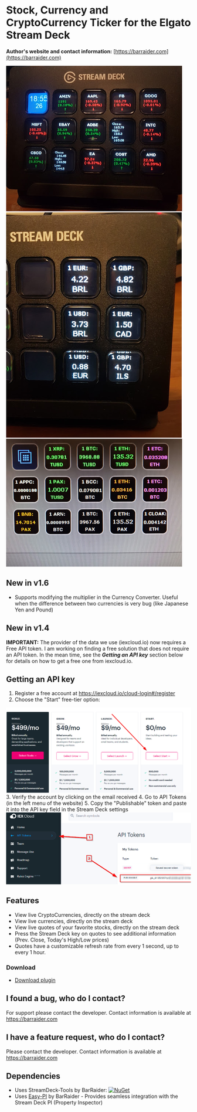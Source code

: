 # Stock, Currency and CryptoCurrency Ticker for the Elgato Stream Deck

**Author's website and contact information:** [https://barraider.com](https://barraider.com)

<img src="/_images/ticker.jpg">
<img src="/_images/currency.jpg">
<img src="/_images/crypto.jpg">

## New in v1.6
* Supports modifying the multiplier in the Currency Converter. Useful when the difference between two currencies is very bug (like Japanese Yen and Pound)

## New in v1.4
**IMPORTANT:** The provider of the data we use (iexcloud.io) now requires a Free API token. I am working on finding a free solution that does not require an API token. In the mean time, see the ***Getting an API key*** section below for details on how to get a free one from iexcloud.io.

## Getting an API key
1. Register a free account at https://iexcloud.io/cloud-login#/register  
2. Choose the "Start" free-tier option:  
<img src="/_images/setup1.png">
3. Verify the account by clicking on the email received  
4. Go to API Tokens (in the left menu of the website)  
5. Copy the "Publishable" token and paste it into the API key field in the Stream Deck settings  
<img src="/_images/setup2.png">

## Features
* View live CryptoCurrencies, directly on the stream deck
* View live currencies, directly on the stream deck
* View live quotes of your favorite stocks, directly on the stream deck
* Press the Stream Deck key on quotes to see additional information (Prev. Close, Today's High/Low prices)
* Quotes have a customizable refresh rate from every 1 second, up to every 1 hour.

### Download

* [Download plugin](https://github.com/BarRaider/streamdeck-stockticker/releases/)

## I found a bug, who do I contact?
For support please contact the developer. Contact information is available at https://barraider.com

## I have a feature request, who do I contact?
Please contact the developer. Contact information is available at https://barraider.com

## Dependencies
* Uses StreamDeck-Tools by BarRaider: [![NuGet](https://img.shields.io/nuget/v/streamdeck-tools.svg?style=flat)](https://www.nuget.org/packages/streamdeck-tools)
* Uses [Easy-PI](https://github.com/BarRaider/streamdeck-easypi) by BarRaider - Provides seamless integration with the Stream Deck PI (Property Inspector) 

